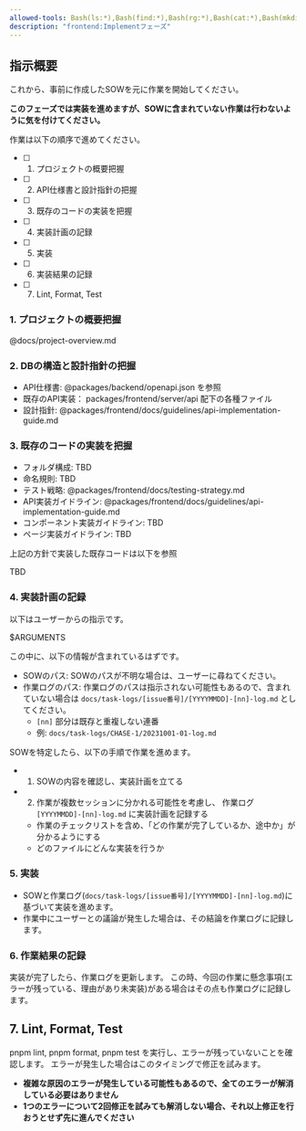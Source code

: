 ```yaml
---
allowed-tools: Bash(ls:*),Bash(find:*),Bash(rg:*),Bash(cat:*),Bash(mkdir:*),Bash(touch:*),Bash(gh run list:*),Bash(gh run view:*),Bash(gh pr list:*),Bash(gh pr view:*),Bash(gh repo view:*),Bash(gh api:*),Bash(pnpm lint),Bash(pnpm format),Bash(pnpm test),Bash(pnpm --filter backend lint),Bash(pnpm --filter backend test),Bash(pnpm --filter backend format),Bash(pnpm --filter backend test src/*),mcp__context7__resolve-library-id,mcp__context7__get-library-docs,mcp__plane__create_issue,mcp__plane__get_projects,mcp__plane__update_issue,mcp__deepwiki__ask_question,mcp__plane__get_issue_using_readable_identifier,mcp__github__get_pull_request_comments,mcp__github__get_pull_request,WebFetch(domain:localhost),WebFetch(domain:github.com),Read(packages/frontend/**),Read(docs/**),Read(docs/**),Edit(packages/frontend/**)
description: "frontend:Implementフェーズ"
---
```


## 指示概要

これから、事前に作成したSOWを元に作業を開始してください。

**このフェーズでは実装を進めますが、SOWに含まれていない作業は行わないように気を付けてください。**

作業は以下の順序で進めてください。

- [ ] 1. プロジェクトの概要把握
- [ ] 2. API仕様書と設計指針の把握
- [ ] 3. 既存のコードの実装を把握
- [ ] 4. 実装計画の記録
- [ ] 5. 実装
- [ ] 6. 実装結果の記録
- [ ] 7. Lint, Format, Test

### 1. プロジェクトの概要把握

@docs/project-overview.md

### 2. DBの構造と設計指針の把握

- API仕様書: @packages/backend/openapi.json を参照
- 既存のAPI実装： packages/frontend/server/api 配下の各種ファイル
- 設計指針: @packages/frontend/docs/guidelines/api-implementation-guide.md

### 3. 既存のコードの実装を把握

- フォルダ構成: TBD
- 命名規則: TBD
- テスト戦略: @packages/frontend/docs/testing-strategy.md
- API実装ガイドライン: @packages/frontend/docs/guidelines/api-implementation-guide.md
- コンポーネント実装ガイドライン: TBD
- ページ実装ガイドライン: TBD

上記の方針で実装した既存コードは以下を参照

TBD

### 4. 実装計画の記録

以下はユーザーからの指示です。

<user-instruction>
$ARGUMENTS
</user-instruction>

この中に、以下の情報が含まれているはずです。

- SOWのパス: SOWのパスが不明な場合は、ユーザーに尋ねてください。
- 作業ログのパス: 作業ログのパスは指示されない可能性もあるので、含まれていない場合は `docs/task-logs/[issue番号]/[YYYYMMDD]-[nn]-log.md` としてください。
  - `[nn]` 部分は既存と重複しない連番
  - 例: `docs/task-logs/CHASE-1/20231001-01-log.md`

SOWを特定したら、以下の手順で作業を進めます。

- 1. SOWの内容を確認し、実装計画を立てる
- 2. 作業が複数セッションに分かれる可能性を考慮し、 作業ログ `[YYYYMMDD]-[nn]-log.md` に実装計画を記録する
  - 作業のチェックリストを含め、「どの作業が完了しているか、途中か」が分かるようにする
  - どのファイルにどんな実装を行うか

### 5. 実装

- SOWと作業ログ(`docs/task-logs/[issue番号]/[YYYYMMDD]-[nn]-log.md`)に基づいて実装を進めます。
- 作業中にユーザーとの議論が発生した場合は、その結論を作業ログに記録します。

### 6. 作業結果の記録

実装が完了したら、作業ログを更新します。
この時、今回の作業に懸念事項(エラーが残っている、理由があり未実装)がある場合はその点も作業ログに記録します。

## 7. Lint, Format, Test

pnpm lint, pnpm format, pnpm test を実行し、エラーが残っていないことを確認します。
エラーが発生した場合はこのタイミングで修正を試みます。

- **複雑な原因のエラーが発生している可能性もあるので、全てのエラーが解消している必要はありません**
- **1つのエラーについて2回修正を試みても解消しない場合、それ以上修正を行おうとせず先に進んでください**
